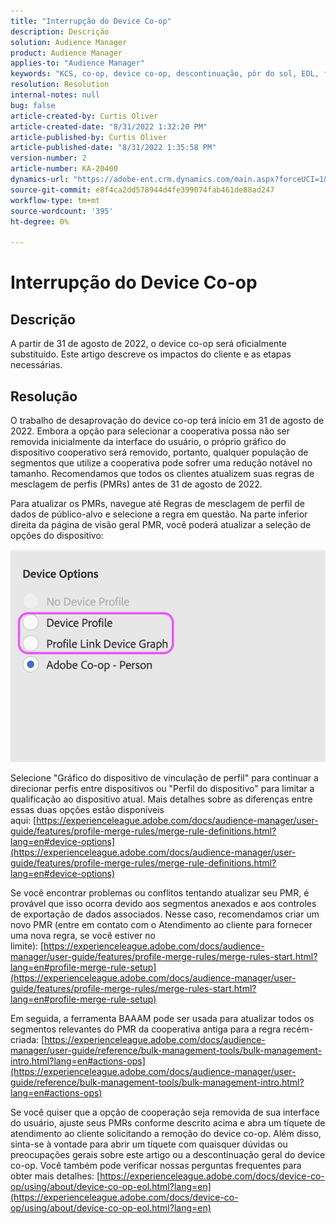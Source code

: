 ```yaml
---
title: "Interrupção do Device Co-op"
description: Descrição
solution: Audience Manager
product: Audience Manager
applies-to: "Audience Manager"
keywords: "KCS, co-op, device co-op, descontinuação, pôr do sol, EOL, fim da vida útil, PMR, regra de mesclagem de perfis, identificação de dispositivos, perfil do dispositivo"
resolution: Resolution
internal-notes: null
bug: false
article-created-by: Curtis Oliver
article-created-date: "8/31/2022 1:32:20 PM"
article-published-by: Curtis Oliver
article-published-date: "8/31/2022 1:35:58 PM"
version-number: 2
article-number: KA-20400
dynamics-url: "https://adobe-ent.crm.dynamics.com/main.aspx?forceUCI=1&pagetype=entityrecord&etn=knowledgearticle&id=ce773d52-3129-ed11-9db1-0022480868ff"
source-git-commit: e8f4ca2dd578944d4fe399074fab461de88ad247
workflow-type: tm+mt
source-wordcount: '395'
ht-degree: 0%

---
```


# Interrupção do Device Co-op

## Descrição

A partir de 31 de agosto de 2022, o device co-op será oficialmente substituído. Este artigo descreve os impactos do cliente e as etapas necessárias. 

## Resolução


O trabalho de desaprovação do device co-op terá início em 31 de agosto de 2022. Embora a opção para selecionar a cooperativa possa não ser removida inicialmente da interface do usuário, o próprio gráfico do dispositivo cooperativo será removido, portanto, qualquer população de segmentos que utilize a cooperativa pode sofrer uma redução notável no tamanho. Recomendamos que todos os clientes atualizem suas regras de mesclagem de perfis (PMRs) antes de 31 de agosto de 2022.

Para atualizar os PMRs, navegue até Regras de mesclagem de perfil de dados de público-alvo e selecione a regra em questão. Na parte inferior direita da página de visão geral PMR, você poderá atualizar a seleção de opções do dispositivo:

![](assets/29cf3d52-d61f-ed11-b83e-0022480868ff.png)

Selecione &quot;Gráfico do dispositivo de vinculação de perfil&quot; para continuar a direcionar perfis entre dispositivos ou &quot;Perfil do dispositivo&quot; para limitar a qualificação ao dispositivo atual. Mais detalhes sobre as diferenças entre essas duas opções estão disponíveis aqui: [https://experienceleague.adobe.com/docs/audience-manager/user-guide/features/profile-merge-rules/merge-rule-definitions.html?lang=en#device-options](https://experienceleague.adobe.com/docs/audience-manager/user-guide/features/profile-merge-rules/merge-rule-definitions.html?lang=en#device-options)

Se você encontrar problemas ou conflitos tentando atualizar seu PMR, é provável que isso ocorra devido aos segmentos anexados e aos controles de exportação de dados associados. Nesse caso, recomendamos criar um novo PMR (entre em contato com o Atendimento ao cliente para fornecer uma nova regra, se você estiver no limite): [https://experienceleague.adobe.com/docs/audience-manager/user-guide/features/profile-merge-rules/merge-rules-start.html?lang=en#profile-merge-rule-setup](https://experienceleague.adobe.com/docs/audience-manager/user-guide/features/profile-merge-rules/merge-rules-start.html?lang=en#profile-merge-rule-setup)

Em seguida, a ferramenta BAAAM pode ser usada para atualizar todos os segmentos relevantes do PMR da cooperativa antiga para a regra recém-criada: [https://experienceleague.adobe.com/docs/audience-manager/user-guide/reference/bulk-management-tools/bulk-management-intro.html?lang=en#actions-ops](https://experienceleague.adobe.com/docs/audience-manager/user-guide/reference/bulk-management-tools/bulk-management-intro.html?lang=en#actions-ops)

Se você quiser que a opção de cooperação seja removida de sua interface do usuário, ajuste seus PMRs conforme descrito acima e abra um tíquete de atendimento ao cliente solicitando a remoção do device co-op. Além disso, sinta-se à vontade para abrir um tíquete com quaisquer dúvidas ou preocupações gerais sobre este artigo ou a descontinuação geral do device co-op. Você também pode verificar nossas perguntas frequentes para obter mais detalhes: [https://experienceleague.adobe.com/docs/device-co-op/using/about/device-co-op-eol.html?lang=en](https://experienceleague.adobe.com/docs/device-co-op/using/about/device-co-op-eol.html?lang=en)
